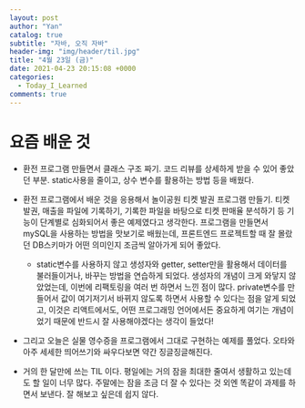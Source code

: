 ```yaml
---
layout: post
author: "Yan"
catalog: true
subtitle: "자바, 오직 자바"
header-img: "img/header/til.jpg"
title: "4월 23일 (금)"
date: 2021-04-23 20:15:08 +0000
categories:
  - Today_I_Learned
comments: true
---
```


# 요즘 배운 것

- 환전 프로그램 만들면서 클래스 구조 짜기. 코드 리뷰를 상세하게 받을 수 있어 좋았던 부분. static사용을 줄이고, 상수 변수를 활용하는 방법 등을 배웠다.

- 환전 프로그램에서 배운 것을 응용해서 놀이공원 티켓 발권 프로그램 만들기. 티켓발권, 매출을 파일에 기록하기, 기록한 파일을 바탕으로 티켓 판매율 분석하기 등 기능이 단계별로 심화되어서 좋은 예제였다고 생각한다. 프로그램을 만들면서 mySQL을 사용하는 방법을 맛보기로 배웠는데, 프론트엔드 프로젝트할 때 잘 몰랐던 DB스키마가 어떤 의미인지 조금씩 알아가게 되어 좋았다.

  - static변수를 사용하지 않고 생성자와 getter, setter만을 활용해서 데이터를 불러들이거나, 바꾸는 방법을 연습하게 되었다. 생성자의 개념이 크게 와닿지 않았었는데, 이번에 리팩토링을 여러 번 하면서 느낀 점이 많다. private변수를 만들어서 값이 여기저기서 바뀌지 않도록 하면서 사용할 수 있다는 점을 알게 되었고, 이것은 리액트에서도, 어떤 프로그래밍 언어에서든 중요하게 여기는 개념이었기 때문에 반드시 잘 사용해야겠다는 생각이 들었다!

- 그리고 오늘은 실물 영수증을 프로그램에서 그대로 구현하는 예제를 풀었다. 오타와 아주 세세한 띄어쓰기와 싸우다보면 약간 징글징글해진다.

- 거의 한 달만에 쓰는 TIL 이다. 평일에는 거의 잠을 최대한 줄여서 생활하고 있는데도 할 일이 너무 많다. 주말에는 잠을 조금 더 잘 수 있다는 것 외엔 똑같이 과제를 하면서 보낸다. 잘 해보고 싶은데 쉽지 않다.
